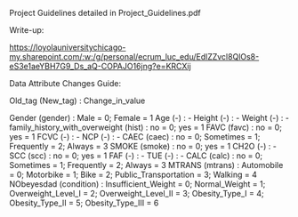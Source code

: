 Project Guidelines detailed in Project_Guidelines.pdf


Write-up:

https://loyolauniversitychicago-my.sharepoint.com/:w:/g/personal/ecrum_luc_edu/EdlZZvcl8QlOs8-eS3e1aeYBH7G9_Ds_aQ-COPAJO16jng?e=KRCXij



Data Attribute Changes Guide:

Old_tag (New_tag) : Change_in_value

Gender (gender) : Male = 0; Female = 1
Age (-) : -
Height (-) : -
Weight (-) : -
family_history_with_overweight (hist) : no = 0; yes = 1
FAVC (favc) : no = 0; yes = 1
FCVC (-) : -
NCP (-) : -
CAEC (caec) : no = 0; Sometimes = 1; Frequently = 2; Always = 3
SMOKE (smoke) : no = 0; yes = 1
CH2O (-) : -
SCC (scc) : no = 0; yes = 1
FAF (-) : -
TUE (-) : -
CALC (calc) : no = 0; Sometimes = 1; Frequently = 2; Always = 3
MTRANS (mtrans) : Automobile = 0; Motorbike = 1; Bike = 2; Public_Transportation = 3; Walking = 4
NObeyesdad (condition) : Insufficient_Weight = 0; Normal_Weight = 1; Overweight_Level_I = 2; Overweight_Level_II = 3; 
                         Obesity_Type_I = 4; Obesity_Type_II = 5; Obesity_Type_III = 6
